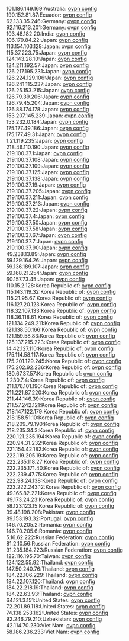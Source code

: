 101.186.149.169:Australia: [ovpn config](vpn/101_186_149_169.ovpn)  
190.152.81.87:Ecuador: [ovpn config](vpn/190_152_81_87.ovpn)  
62.133.35.246:Germany: [ovpn config](vpn/62_133_35_246.ovpn)  
92.116.213.201:Germany: [ovpn config](vpn/92_116_213_201.ovpn)  
103.48.182.20:India: [ovpn config](vpn/103_48_182_20.ovpn)  
106.179.84.22:Japan: [ovpn config](vpn/106_179_84_22.ovpn)  
113.154.103.128:Japan: [ovpn config](vpn/113_154_103_128.ovpn)  
115.37.223.75:Japan: [ovpn config](vpn/115_37_223_75.ovpn)  
124.143.28.10:Japan: [ovpn config](vpn/124_143_28_10.ovpn)  
124.211.192.57:Japan: [ovpn config](vpn/124_211_192_57.ovpn)  
126.217.195.231:Japan: [ovpn config](vpn/126_217_195_231.ovpn)  
126.224.129.106:Japan: [ovpn config](vpn/126_224_129_106.ovpn)  
126.241.115.237:Japan: [ovpn config](vpn/126_241_115_237.ovpn)  
126.25.153.215:Japan: [ovpn config](vpn/126_25_153_215.ovpn)  
126.79.39.206:Japan: [ovpn config](vpn/126_79_39_206.ovpn)  
126.79.45.204:Japan: [ovpn config](vpn/126_79_45_204.ovpn)  
126.88.174.178:Japan: [ovpn config](vpn/126_88_174_178.ovpn)  
153.207.145.239:Japan: [ovpn config](vpn/153_207_145_239.ovpn)  
153.232.0.184:Japan: [ovpn config](vpn/153_232_0_184.ovpn)  
175.177.49.186:Japan: [ovpn config](vpn/175_177_49_186.ovpn)  
175.177.49.31:Japan: [ovpn config](vpn/175_177_49_31.ovpn)  
1.21.119.235:Japan: [ovpn config](vpn/1_21_119_235.ovpn)  
218.46.110.190:Japan: [ovpn config](vpn/218_46_110_190.ovpn)  
219.100.37.1:Japan: [ovpn config](vpn/219_100_37_1.ovpn)  
219.100.37.108:Japan: [ovpn config](vpn/219_100_37_108.ovpn)  
219.100.37.109:Japan: [ovpn config](vpn/219_100_37_109.ovpn)  
219.100.37.125:Japan: [ovpn config](vpn/219_100_37_125.ovpn)  
219.100.37.138:Japan: [ovpn config](vpn/219_100_37_138.ovpn)  
219.100.37.19:Japan: [ovpn config](vpn/219_100_37_19.ovpn)  
219.100.37.205:Japan: [ovpn config](vpn/219_100_37_205.ovpn)  
219.100.37.211:Japan: [ovpn config](vpn/219_100_37_211.ovpn)  
219.100.37.213:Japan: [ovpn config](vpn/219_100_37_213.ovpn)  
219.100.37.22:Japan: [ovpn config](vpn/219_100_37_22.ovpn)  
219.100.37.4:Japan: [ovpn config](vpn/219_100_37_4.ovpn)  
219.100.37.50:Japan: [ovpn config](vpn/219_100_37_50.ovpn)  
219.100.37.58:Japan: [ovpn config](vpn/219_100_37_58.ovpn)  
219.100.37.67:Japan: [ovpn config](vpn/219_100_37_67.ovpn)  
219.100.37.7:Japan: [ovpn config](vpn/219_100_37_7.ovpn)  
219.100.37.90:Japan: [ovpn config](vpn/219_100_37_90.ovpn)  
49.238.13.89:Japan: [ovpn config](vpn/49_238_13_89.ovpn)  
59.129.164.26:Japan: [ovpn config](vpn/59_129_164_26.ovpn)  
59.136.189.107:Japan: [ovpn config](vpn/59_136_189_107.ovpn)  
59.168.21.254:Japan: [ovpn config](vpn/59_168_21_254.ovpn)  
60.157.73.45:Japan: [ovpn config](vpn/60_157_73_45.ovpn)  
110.15.2.128:Korea Republic of: [ovpn config](vpn/110_15_2_128.ovpn)  
115.143.119.32:Korea Republic of: [ovpn config](vpn/115_143_119_32.ovpn)  
115.21.95.67:Korea Republic of: [ovpn config](vpn/115_21_95_67.ovpn)  
116.127.20.123:Korea Republic of: [ovpn config](vpn/116_127_20_123.ovpn)  
118.32.107.133:Korea Republic of: [ovpn config](vpn/118_32_107_133.ovpn)  
118.36.118.61:Korea Republic of: [ovpn config](vpn/118_36_118_61.ovpn)  
121.134.249.211:Korea Republic of: [ovpn config](vpn/121_134_249_211.ovpn)  
121.138.50.166:Korea Republic of: [ovpn config](vpn/121_138_50_166.ovpn)  
121.159.58.83:Korea Republic of: [ovpn config](vpn/121_159_58_83.ovpn)  
125.137.215.223:Korea Republic of: [ovpn config](vpn/125_137_215_223.ovpn)  
14.42.127.110:Korea Republic of: [ovpn config](vpn/14_42_127_110.ovpn)  
175.114.58.117:Korea Republic of: [ovpn config](vpn/175_114_58_117.ovpn)  
175.201.129.245:Korea Republic of: [ovpn config](vpn/175_201_129_245.ovpn)  
175.202.92.236:Korea Republic of: [ovpn config](vpn/175_202_92_236.ovpn)  
180.67.37.57:Korea Republic of: [ovpn config](vpn/180_67_37_57.ovpn)  
1.230.7.4:Korea Republic of: [ovpn config](vpn/1_230_7_4.ovpn)  
211.176.101.190:Korea Republic of: [ovpn config](vpn/211_176_101_190.ovpn)  
211.221.87.220:Korea Republic of: [ovpn config](vpn/211_221_87_220.ovpn)  
211.44.146.39:Korea Republic of: [ovpn config](vpn/211_44_146_39.ovpn)  
211.57.242.121:Korea Republic of: [ovpn config](vpn/211_57_242_121.ovpn)  
218.147.122.179:Korea Republic of: [ovpn config](vpn/218_147_122_179.ovpn)  
218.158.51.10:Korea Republic of: [ovpn config](vpn/218_158_51_10.ovpn)  
218.209.79.190:Korea Republic of: [ovpn config](vpn/218_209_79_190.ovpn)  
218.235.34.3:Korea Republic of: [ovpn config](vpn/218_235_34_3.ovpn)  
220.121.235.194:Korea Republic of: [ovpn config](vpn/220_121_235_194.ovpn)  
220.94.31.232:Korea Republic of: [ovpn config](vpn/220_94_31_232.ovpn)  
221.154.42.182:Korea Republic of: [ovpn config](vpn/221_154_42_182.ovpn)  
222.119.205.19:Korea Republic of: [ovpn config](vpn/222_119_205_19.ovpn)  
222.235.118.27:Korea Republic of: [ovpn config](vpn/222_235_118_27.ovpn)  
222.235.171.40:Korea Republic of: [ovpn config](vpn/222_235_171_40.ovpn)  
222.239.47.75:Korea Republic of: [ovpn config](vpn/222_239_47_75.ovpn)  
222.98.24.138:Korea Republic of: [ovpn config](vpn/222_98_24_138.ovpn)  
223.222.243.12:Korea Republic of: [ovpn config](vpn/223_222_243_12.ovpn)  
49.165.82.221:Korea Republic of: [ovpn config](vpn/49_165_82_221.ovpn)  
49.173.24.23:Korea Republic of: [ovpn config](vpn/49_173_24_23.ovpn)  
58.123.123.15:Korea Republic of: [ovpn config](vpn/58_123_123_15.ovpn)  
39.48.198.208:Pakistan: [ovpn config](vpn/39_48_198_208.ovpn)  
89.153.193.32:Portugal: [ovpn config](vpn/89_153_193_32.ovpn)  
146.70.205.2:Romania: [ovpn config](vpn/146_70_205_2.ovpn)  
146.70.205.6:Romania: [ovpn config](vpn/146_70_205_6.ovpn)  
5.16.62.222:Russian Federation: [ovpn config](vpn/5_16_62_222.ovpn)  
81.2.10.56:Russian Federation: [ovpn config](vpn/81_2_10_56.ovpn)  
91.235.184.223:Russian Federation: [ovpn config](vpn/91_235_184_223.ovpn)  
122.116.195.70:Taiwan: [ovpn config](vpn/122_116_195_70.ovpn)  
124.122.55.92:Thailand: [ovpn config](vpn/124_122_55_92.ovpn)  
147.50.240.76:Thailand: [ovpn config](vpn/147_50_240_76.ovpn)  
184.22.106.229:Thailand: [ovpn config](vpn/184_22_106_229.ovpn)  
184.22.107.120:Thailand: [ovpn config](vpn/184_22_107_120.ovpn)  
184.22.218.19:Thailand: [ovpn config](vpn/184_22_218_19.ovpn)  
184.22.63.93:Thailand: [ovpn config](vpn/184_22_63_93.ovpn)  
64.121.3.151:United States: [ovpn config](vpn/64_121_3_151.ovpn)  
72.201.89.118:United States: [ovpn config](vpn/72_201_89_118.ovpn)  
74.138.253.162:United States: [ovpn config](vpn/74_138_253_162.ovpn)  
92.246.79.210:Uzbekistan: [ovpn config](vpn/92_246_79_210.ovpn)  
42.114.70.230:Viet Nam: [ovpn config](vpn/42_114_70_230.ovpn)  
58.186.236.233:Viet Nam: [ovpn config](vpn/58_186_236_233.ovpn)  
